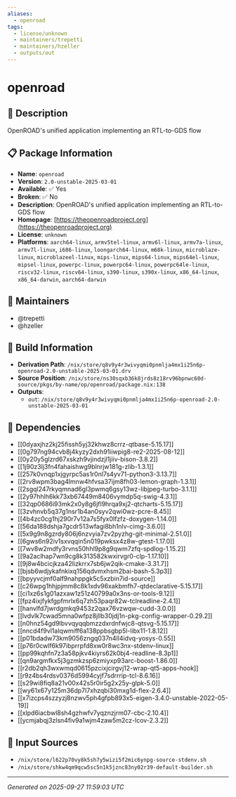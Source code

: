 ```yaml
---
aliases:
  - openroad
tags:
  - license/unknown
  - maintainers/trepetti
  - maintainers/hzeller
  - outputs/out
---
```


# openroad

## 📝 Description

OpenROAD's unified application implementing an RTL-to-GDS flow

## 📋 Package Information

- **Name**: `openroad`
- **Version**: `2.0-unstable-2025-03-01`
- **Available**: ✅ Yes
- **Broken**: ✅ No
- **Description**: OpenROAD's unified application implementing an RTL-to-GDS flow
- **Homepage**: [https://theopenroadproject.org](https://theopenroadproject.org)
- **License**: `unknown`
- **Platforms**: `aarch64-linux`, `armv5tel-linux`, `armv6l-linux`, `armv7a-linux`, `armv7l-linux`, `i686-linux`, `loongarch64-linux`, `m68k-linux`, `microblaze-linux`, `microblazeel-linux`, `mips-linux`, `mips64-linux`, `mips64el-linux`, `mipsel-linux`, `powerpc-linux`, `powerpc64-linux`, `powerpc64le-linux`, `riscv32-linux`, `riscv64-linux`, `s390-linux`, `s390x-linux`, `x86_64-linux`, `x86_64-darwin`, `aarch64-darwin`
## 👥 Maintainers

- @trepetti
- @hzeller


## 🔧 Build Information

- **Derivation Path**: `/nix/store/q8v9y4r3wivyqmi0pnmlja4mx1i25n6p-openroad-2.0-unstable-2025-03-01.drv`
- **Source Position**: `/nix/store/ns30sqxb36k8jrds8z18rv96bpnwc60d-source/pkgs/by-name/op/openroad/package.nix:138`
- **Outputs**:
  - `out`:  `/nix/store/q8v9y4r3wivyqmi0pnmlja4mx1i25n6p-openroad-2.0-unstable-2025-03-01`

## 🔗 Dependencies

- [[0dyaxjhz2kj25fissh5yj32khwz8crrz-qtbase-5.15.17]]
- [[0g797ng94cvb8j4kyzy2dxh91iiwpig8-re2-2025-08-12]]
- [[0y20y5glzrd67xskzh9vjindzjl1jiiv-bison-3.8.2]]
- [[1j90z3lj3fn4fahaishwg9blnrjw181g-zlib-1.3.1]]
- [[257k0vnqp1xjgyrpc5as1r0nl7s4yv71-python3-3.13.7]]
- [[2rv8wpm3bag4lmnw4hfvsa37ijm8fh03-lemon-graph-1.3.1]]
- [[2sgql247rkyqmnad6gl3pwmq6gsy13wz-libjpeg-turbo-3.1.1]]
- [[2y97hhlh6kk73xb67449m8406vymdp5q-swig-4.3.1]]
- [[32qp0686i93mk2x0y8g6jfl9hrqa9xj2-qtcharts-5.15.17]]
- [[3zvhnvb5q37g1nsr1b4an0syv2qwi0wz-pcre-8.45]]
- [[4b4zc0cg1hj290r7v12a7s5fyx0lfzfz-doxygen-1.14.0]]
- [[56da188dshja7gcdr513wfagi8bh1nlv-cimg-3.6.0]]
- [[5x9g9n8gzrdy806j6nzvyia7zv2pyzhg-git-minimal-2.51.0]]
- [[6gws6n92iv1sxvqqin5n019pwksx4z8w-gtest-1.17.0]]
- [[7wv8w2mdfy3rvns50hhl9p8g9qwm7zfq-spdlog-1.15.2]]
- [[9a2aclhap7wn9cg8k313582kwxirvgr0-clp-1.17.10]]
- [[9j8w4bcicjkza42lizkrrx7sb6jw2qik-cmake-3.31.7]]
- [[bjsb6wdjykafnkixq156qdvmxhsm2bai-bash-5.3p3]]
- [[bpyyvcjmf0alf9nahppgk5c5xzbin7id-source]]
- [[c26wpg1hhjpjmm8c8k1xdv96xakbmfh7-qtdeclarative-5.15.17]]
- [[ci1xz6s1g01azxaw1z51z40799a0x3ns-or-tools-9.12]]
- [[fpz4ixjfykfgpfmrlx6q7zh53paqr82w-tclreadline-2.4.1]]
- [[hanvlfd7jwrdgmkq9453z2qax76vzwqw-cudd-3.0.0]]
- [[lvdvlk7cwad5mna0wfpz8jllb30jdj1n-pkg-config-wrapper-0.29.2]]
- [[n0hnz54gd9lbvvqyqqbmzzdxrdnfwjc8-qtsvg-5.15.17]]
- [[nncd4f9vl1alqwmiff6a138ppbsgbp5l-libx11-1.8.12]]
- [[p01bdadw73km9056zngq037n4ll4idvq-yosys-0.55]]
- [[p76r0cwlf6k97ibprrpfd8xw0r8wc3nx-stdenv-linux]]
- [[pp99kqhfn7z3a58pjkv4kiyrs62k0bj4-readline-8.3p1]]
- [[qn9argmfkx5j3gzmkzsp6zmiyxp93arc-boost-1.86.0]]
- [[r2db2qh3wxwmqd0615pzcixjcirgvj12-wrap-qt5-apps-hook]]
- [[r9z4bs4rdsv0376d5994cyjf7sdrrrip-tcl-8.6.16]]
- [[s29wi8fiq8a21v00x42s5r0ir5g2x25y-glpk-5.0]]
- [[wy61x67y125m36dp7l7xhzqbi30mxg1d-flex-2.6.4]]
- [[x7izcps4szzyzj8nzwv5ph4gfpb893x5-eigen-3.4.0-unstable-2022-05-19]]
- [[xlpd6iacbwl8sh4gzhwfv7yqznzjrm07-cbc-2.10.4]]
- [[ycmjabqj3zlsn4fiv9a1wjm4zaw5m2cz-lcov-2.3.2]]

## 📁 Input Sources

- `/nix/store/l622p70vy8k5sh7y5wizi5f2mic6ynpg-source-stdenv.sh`
- `/nix/store/shkw4qm9qcw5sc5n1k5jznc83ny02r39-default-builder.sh`

---
*Generated on 2025-09-27 11:59:03 UTC*
